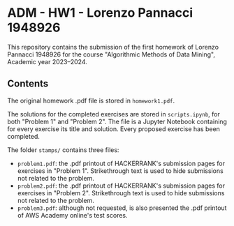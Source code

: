 # ADM - HW1 - Lorenzo Pannacci 1948926

This repository contains the submission of the first homework of Lorenzo Pannacci 1948926 for the course "Algorithmic Methods of Data Mining", Academic year 2023–2024.

## Contents

The original homework .pdf file is stored in `homework1.pdf`.

The solutions for the completed exercises are stored in `scripts.ipynb`, for both "Problem 1" and "Problem 2". The file is a Jupyter Notebook containing for every exercise its title and solution. Every proposed exercise has been completed.


The folder `stamps/` contains three files:

* `problem1.pdf`: the .pdf printout of HACKERRANK's submission pages for exercises in "Problem 1". Strikethrough text is used to hide submissions not related to the problem.
* `problem2.pdf`: the .pdf printout of HACKERRANK's submission pages for exercises in "Problem 2". Strikethrough text is used to hide submissions not related to the problem.
* `problem3.pdf`: although not requested, is also presented the .pdf printout of AWS Academy online's test scores.